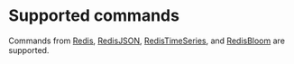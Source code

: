 # Supported commands

Commands from [Redis][1], [RedisJSON][2], [RedisTimeSeries][3], and [RedisBloom][4] are supported.

[1]: /redis-commands/Redis/BITMAP/
[2]: /redis-commands/RedisJSON/JSON/
[3]: /redis-commands/RedisTimeSeries/TIMESERIES/
[4]: /redis-commands/RedisBloom/BF/

